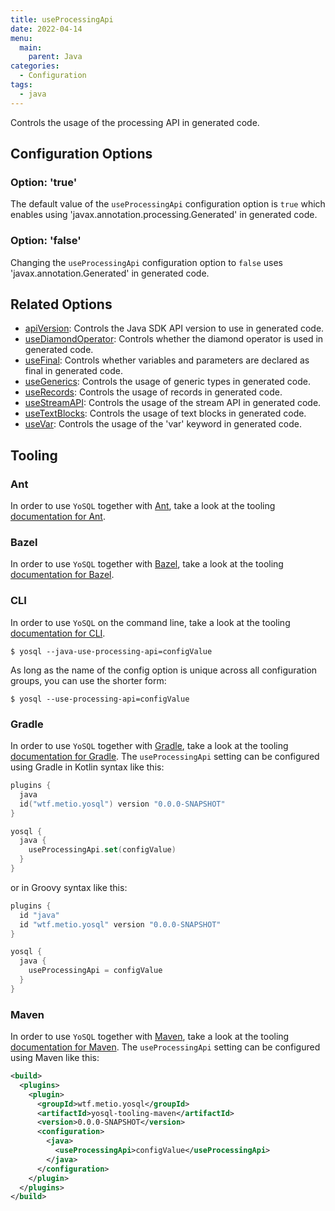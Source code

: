 ```yaml
---
title: useProcessingApi
date: 2022-04-14
menu:
  main:
    parent: Java
categories:
  - Configuration
tags:
  - java
---
```


Controls the usage of the processing API in generated code.

## Configuration Options

### Option: 'true'

The default value of the `useProcessingApi` configuration option is `true` which enables using 'javax.annotation.processing.Generated' in generated code.

### Option: 'false'

Changing the `useProcessingApi` configuration option to `false` uses 'javax.annotation.Generated' in generated code.

## Related Options

- [apiVersion](../apiversion/): Controls the Java SDK API version to use in generated code.
- [useDiamondOperator](../usediamondoperator/): Controls whether the diamond operator is used in generated code.
- [useFinal](../usefinal/): Controls whether variables and parameters are declared as final in generated code.
- [useGenerics](../usegenerics/): Controls the usage of generic types in generated code.
- [useRecords](../userecords/): Controls the usage of records in generated code.
- [useStreamAPI](../usestreamapi/): Controls the usage of the stream API in generated code.
- [useTextBlocks](../usetextblocks/): Controls the usage of text blocks in generated code.
- [useVar](../usevar/): Controls the usage of the 'var' keyword in generated code.

## Tooling

### Ant

In order to use `YoSQL` together with [Ant](https://ant.apache.org/), take a look at the tooling [documentation for Ant](/tooling/ant/).

### Bazel

In order to use `YoSQL` together with [Bazel](https://bazel.build/), take a look at the tooling [documentation for Bazel](/tooling/bazel/).

### CLI

In order to use `YoSQL` on the command line, take a look at the tooling [documentation for CLI](/tooling/cli/).

```console
$ yosql --java-use-processing-api=configValue
```

As long as the name of the config option is unique across all configuration groups, you can use the shorter form:

```console
$ yosql --use-processing-api=configValue
```

### Gradle

In order to use `YoSQL` together with [Gradle](https://gradle.org/), take a look at the tooling [documentation for Gradle](/tooling/gradle/). The `useProcessingApi` setting can be configured using Gradle in Kotlin syntax like this:

```kotlin
plugins {
  java
  id("wtf.metio.yosql") version "0.0.0-SNAPSHOT"
}

yosql {
  java {
    useProcessingApi.set(configValue)
  }
}
```

or in Groovy syntax like this:

```groovy
plugins {
  id "java"
  id "wtf.metio.yosql" version "0.0.0-SNAPSHOT"
}

yosql {
  java {
    useProcessingApi = configValue
  }
}
```

### Maven

In order to use `YoSQL` together with [Maven](https://maven.apache.org/), take a look at the tooling [documentation for Maven](/tooling/maven/). The `useProcessingApi` setting can be configured using Maven like this:

```xml
<build>
  <plugins>
    <plugin>
      <groupId>wtf.metio.yosql</groupId>
      <artifactId>yosql-tooling-maven</artifactId>
      <version>0.0.0-SNAPSHOT</version>
      <configuration>
        <java>
          <useProcessingApi>configValue</useProcessingApi>
        </java>
      </configuration>
    </plugin>
  </plugins>
</build>
```
